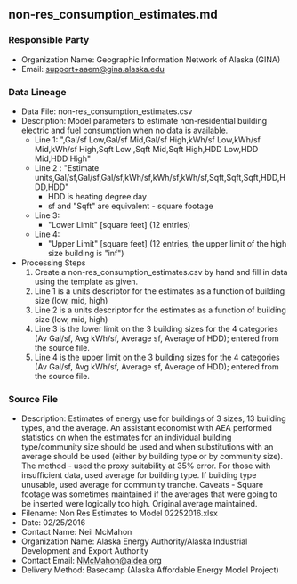 ## non-res_consumption_estimates.md

### Responsible Party
  * Organization Name: Geographic Information Network of Alaska (GINA)
  * Email: support+aaem@gina.alaska.edu

### Data Lineage
  * Data File: non-res_consumption_estimates.csv
  * Description: Model parameters to estimate non-residential building electric and fuel consumption when no data is available.
    * Line 1: ",Gal/sf Low,Gal/sf Mid,Gal/sf High,kWh/sf Low,kWh/sf Mid,kWh/sf High,Sqft Low ,Sqft Mid,Sqft High,HDD Low,HDD Mid,HDD High"
    * Line 2 : "Estimate units,Gal/sf,Gal/sf,Gal/sf,kWh/sf,kWh/sf,kWh/sf,Sqft,Sqft,Sqft,HDD,HDD,HDD"
      * HDD is heating degree day
      * sf and "Sqft" are equivalent - square footage
    * Line 3:
      * "Lower Limit" [square feet] (12 entries)
    * Line 4:
      * "Upper Limit" [square feet] (12 entries, the upper limit of the high size building is "inf")
  * Processing Steps
    1. Create a non-res_consumption_estimates.csv by hand and fill in data using the template as given.
    2. Line 1 is a units descriptor for the estimates as a function of building size (low, mid, high)
    3. Line 2 is a units descriptor for the estimates as a function of building size (low, mid, high)
    4. Line 3 is the lower limit on the 3 building sizes for the 4 categories (Av Gal/sf, Avg kWh/sf, Average sf, Average of HDD); entered from the source file.
    5. Line 4 is the upper limit on the 3 building sizes for the 4 categories (Av Gal/sf, Avg kWh/sf, Average sf, Average of HDD); entered from the source file.

### Source File
  * Description: Estimates of energy use for buildings of 3 sizes, 13 building types, and the average.  An assistant economist with AEA performed statistics on when the estimates for an individual building type/community size should be used and when substitutions with an average should be used (either by building type or by community size). The method - used the proxy suitability at 35% error.  For those with insufficient data, used average for building type.  If building type unusable, used average for community tranche.  Caveats - Square footage was sometimes maintained if the averages that were going to be inserted were logically too high.  Original average maintained.  
  * Filename: Non Res Estimates to Model 02252016.xlsx
  * Date: 02/25/2016
  * Contact Name: Neil McMahon
  * Organization Name: Alaska Energy Authority/Alaska Industrial Development and Export Authority
  * Contact Email: NMcMahon@aidea.org
  * Delivery Method: Basecamp (Alaska Affordable Energy Model Project)
